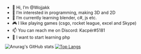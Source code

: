 - 👋 Hi, I’m @Wojjakk
- 👀 I’m interested in programming, making 3D and 2D
- 🌱 I’m currently learning blender, c#, js etc.
- 🎮 I like playing games (csgo, rocket league, excel and Skype)
- 📫 You can reach me on Discord: Kacpér#5181
- 📔 I want to start learning php
<!---
Wojjakk/Wojjakk is a ✨ special ✨ repository because its `README.md` (this file) appears on your GitHub profile.
You can click the Preview link to take a look at your changes.
--->
![Anurag's GitHub stats](https://github-readme-stats.vercel.app/api?username=Wojjakk&show_icons=true&theme=dark)
[![Top Langs](https://github-readme-stats.vercel.app/api/top-langs/?username=Wojjakk&layout=compact&theme=dark)](https://github.com/anuraghazra/github-readme-stats)
